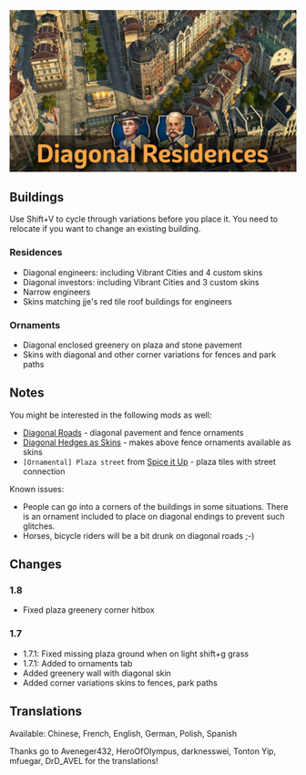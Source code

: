 ![](./banner.jpg)

## Buildings

Use Shift+V to cycle through variations before you place it.
You need to relocate if you want to change an existing building.

### Residences

- Diagonal engineers: including Vibrant Cities and 4 custom skins
- Diagonal investors: including Vibrant Cities and 3 custom skins
- Narrow engineers
- Skins matching jje's red tile roof buildings for engineers

### Ornaments

- Diagonal enclosed greenery on plaza and stone pavement
- Skins with diagonal and other corner variations for fences and park paths

## Notes

You might be interested in the following mods as well:
- [Diagonal Roads](https://www.nexusmods.com/anno1800/mods/164) - diagonal pavement and fence ornaments
- [Diagonal Hedges as Skins](https://www.nexusmods.com/anno1800/mods/589) - makes above fence ornaments available as skins
- `[Ornamental] Plaza street` from [Spice it Up](https://www.nexusmods.com/anno1800/mods/5) - plaza tiles with street connection

Known issues:

- People can go into a corners of the buildings in some situations.
  There is an ornament included to place on diagonal endings to prevent such glitches.
- Horses, bicycle riders will be a bit drunk on diagonal roads ;-)

## Changes

### 1.8

- Fixed plaza greenery corner hitbox

### 1.7

- 1.7.1: Fixed missing plaza ground when on light shift+g grass
- 1.7.1: Added to ornaments tab
- Added greenery wall with diagonal skin
- Added corner variations skins to fences, park paths

## Translations

Available: Chinese, French, English, German, Polish, Spanish

Thanks go to Aveneger432, HeroOfOlympus, darknesswei, Tonton Yip, mfuegar, DrD_AVEL for the translations!
